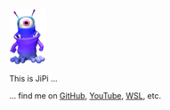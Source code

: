 ![JiPI](JiPi.png "This is JiPI")

This is JiPi ...

... find me on [GitHub](https://github.com/J-i-P-i), [YouTube](https://www.youtube.com/channel/UCItO4q_3JgMVV2MFIPDGQGg), [WSL](https://www.steakunderwater.com/wesuckless/memberlist.php?mode=viewprofile&u=4700), etc.
